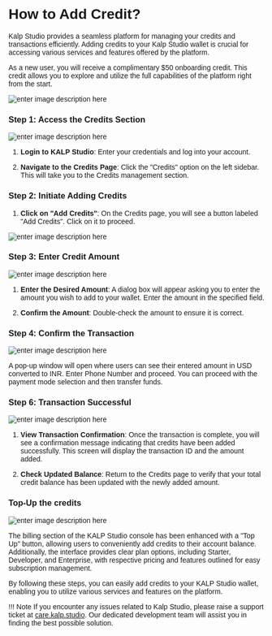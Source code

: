 <style>  body { font-family: "Source Sans 3", sans-serif!important; }</style>

<link  href="https://fonts.googleapis.com/css2?family=Source+Sans+3:ital,wght@0,200..900;1,200..900&display=swap"  rel="stylesheet">  <link  rel="stylesheet"  href="https://fonts.googleapis.com/icon?family=Material+Icons">

# How to Add Credit?

Kalp Studio provides a seamless platform for managing your credits and transactions efficiently. Adding credits to your Kalp Studio wallet is crucial for accessing various services and features offered by the platform.

As a new user, you will receive a complimentary $50 onboarding credit. This credit allows you to explore and utilize the full capabilities of the platform right from the start.

![enter image description here](https://docs-images-kalp-studio.s3.ap-south-1.amazonaws.com/4.+Credit/1.png)

### Step 1: Access the Credits Section

![enter image description here](https://docs-images-kalp-studio.s3.ap-south-1.amazonaws.com/4.+Credit/2.png)

1.  **Login to KALP Studio**: Enter your credentials and log into your account.
    
2.  **Navigate to the Credits Page**: Click the "Credits" option on the left sidebar. This will take you to the Credits management section.  

### Step 2: Initiate Adding Credits

1.  **Click on "Add Credits"**: On the Credits page, you will see a button labeled "Add Credits". Click on it to proceed.

![enter image description here](https://docs-images-kalp-studio.s3.ap-south-1.amazonaws.com/4.+Credit/3.png)

   
### Step 3: Enter Credit Amount

![enter image description here](https://docs-images-kalp-studio.s3.ap-south-1.amazonaws.com/4.+Credit/5.jfif)

1.  **Enter the Desired Amount**: A dialog box will appear asking you to enter the amount you wish to add to your wallet. Enter the amount in the specified field.
    
2.  **Confirm the Amount**: Double-check the amount to ensure it is correct.
    

### Step 4: Confirm the Transaction

![enter image description here](https://docs-images-kalp-studio.s3.ap-south-1.amazonaws.com/4.+Credit/6.png)

A pop-up window will open where users can see their entered amount in USD converted to INR. Enter Phone Number and proceed. You can proceed with the payment mode selection and then transfer funds.

### Step 6: Transaction Successful

![enter image description here](https://docs-images-kalp-studio.s3.ap-south-1.amazonaws.com/4.+Credit/7.png)

1.  **View Transaction Confirmation**: Once the transaction is complete, you will see a confirmation message indicating that credits have been added successfully. This screen will display the transaction ID and the amount added.
    
2.  **Check Updated Balance**: Return to the Credits page to verify that your total credit balance has been updated with the newly added amount.

### Top-Up the credits

![enter image description here](https://docs-images-kalp-studio.s3.ap-south-1.amazonaws.com/New+changes/6.png)

The billing section of the KALP Studio console has been enhanced with a "Top Up" button, allowing users to conveniently add credits to their account balance. Additionally, the interface provides clear plan options, including Starter, Developer, and Enterprise, with respective pricing and features outlined for easy subscription management.
    

By following these steps, you can easily add credits to your KALP Studio wallet, enabling you to utilize various services and features on the platform.

!!! Note
    If you encounter any issues related to Kalp Studio, please raise a support ticket at [care.kalp.studio](mailto:care.kalp.studio). Our dedicated development team will assist you in finding the best possible solution.